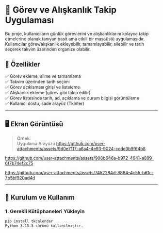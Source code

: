 # 📌 Görev ve Alışkanlık Takip Uygulaması

Bu proje, kullanıcıların günlük görevlerini ve alışkanlıklarını kolayca takip etmelerine olanak tanıyan basit ama etkili bir masaüstü uygulamasıdır. Kullanıcılar görev/alışkanlık ekleyebilir, tamamlayabilir, silebilir ve tarih seçerek takvim üzerinden organize olabilir.

## 🧾 Özellikler
✅ Görev ekleme, silme ve tamamlama  
✅ Takvim üzerinden tarih seçimi  
✅ Görev açıklaması girişi ve listeleme  
✅ Alışkanlık ekleme (görev gibi takip edilir)  
✅ Görev listesinde tarih, ad, açıklama ve durum bilgisi görüntüleme  
✅ Kullanıcı dostu, sade arayüz (Tkinter)

---

## 🖥️ Ekran Görüntüsü

> Örnek:  
Uygulama Arayüzü
https://github.com/user-attachments/assets/9d0e7117-a6a4-4e93-9024-ccde3b9f64b8

https://github.com/user-attachments/assets/908b646a-b972-4641-a899-6f7b74ef2c75

https://github.com/user-attachments/assets/7452284d-8884-4c55-b61c-7b5bf920ad4d


---

## 🚀 Kurulum ve Kullanım

### 1. Gerekli Kütüphaneleri Yükleyin
```bash
pip install tkcalendar
Python 3.13.3 sürümü kullanılmıştır. 
